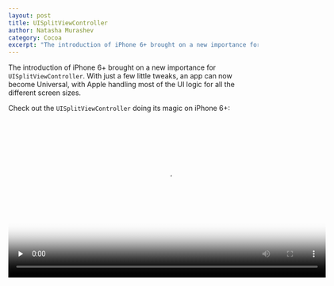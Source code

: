 ```yaml
---
layout: post
title: UISplitViewController
author: Natasha Murashev
category: Cocoa
excerpt: "The introduction of iPhone 6+ brought on a new importance for UISplitViewController. With just a few little tweaks, an app can now become Universal, with Apple handling most of the UI logic for all the different screen sizes."
---
```


The introduction of iPhone 6+ brought on a new importance for `UISplitViewController`. With just a few little tweaks, an app can now become Universal, with Apple handling most of the UI logic for all the different screen sizes.

Check out the `UISplitViewController` doing its magic on iPhone 6+:

<video preload="none" src="http://nshipster.s3.amazonaws.com/SplitViewDemo.mov" poster="http://nshipster.s3.amazonaws.com/SplitViewDemo.jpg" width="640" controls/>

> Note that the view does not split when the iPhone 6+ is in _Zoomed_ Display mode! (You can change between Standard and Zoomed Display Mode by going to Settings.app → Display & Brightness → View)

<video preload="none" src="http://nshipster.s3.amazonaws.com/SplitViewZoomedDemo.mov" poster="http://nshipster.s3.amazonaws.com/SplitViewZoomedDemo.jpg" width="640" controls/>

Again, Apple handles the logic for figuring out exactly when to show the split views.

## The Storyboard Layout

Here is an overview of what a storyboard layout looks like with a split view controller:

![UISplitViewController Storyboard Layout](http://nshipster.s3.amazonaws.com/uisplitviewcontroller-storyboard-layout.png)

Let's get into more detail:

### Master / Detail

The first step to using a `UISplitViewController` is dragging it onto the storyboard. Next, specify which view controller is the **Master** and which one is the **Detail**.

![UISplitViewController Master-Detail Storyboard ](http://nshipster.s3.amazonaws.com/uisplitviewcontroller-master-detail-storyboard.png)

Do this by selecting the appropriate Relationship Segue:

![UISplitViewController Relationship Segue](http://nshipster.s3.amazonaws.com/uisplitviewcontroller-relationship-segue.png)

The master view controller is usually the navigation controller containing the list view (a `UITableView` in most cases). The detail view controller is the Navigation Controller for the view corresponding to what shows up when the user taps on the list item.

### Show Detail

There is one last part to making the split view controller work: specifying the "Show Detail" segue:

![UISplitViewController Show Detail Segue](http://nshipster.s3.amazonaws.com/uisplitviewcontroller-show-detail-segue.png)

In the example below, when the user taps on a cell in the `SelectColorTableViewController`, they'll be shown a navigation controller with the `ColorViewController` at its root.

### Double Navigation Controllers‽

At this point, you might be wondering why both the Master and the Detail view controllers have to be navigation controllers—especially since there is a "Show Detail" segue from a table view (which is part of the navigation stack) to the Detail view controller. What if the Detail View Controller didn't start with a Navigation Controller?

![UISplitViewController No Detail Navigation Controller](http://nshipster.s3.amazonaws.com/uisplitviewcontroller-no-detail-navigation-controller.png)

By all accounts, the app would still work just fine. On an iPhone 6+, the only difference is the lack of a navigation toolbar when the phone is in landscape mode:

![](http://nshipster.s3.amazonaws.com/uisplitviewcontroller-no-navigation-bar.png)

It's not a big deal, unless you do want your navigation bar to show a title. This ends up being a deal-breaker on an iPad.

<video preload="none" src="http://nshipster.s3.amazonaws.com/iPadSplitViewNoNavBar.mov" poster="http://nshipster.s3.amazonaws.com/iPadSplitViewNoNavBar.jpg" width="540" controls/>

Notice that when the iPad app is first opened up, there is no indication that this is a split view controller at all! To trigger the Master view controller, the user has to magically know to swipe left to right.

Even when the navigation controller is in place, the UI is not that much better at first glance (although seeing a title is definitely an improvement):

![UISplitViewController iPad Navigation Bar No Button](http://nshipster.s3.amazonaws.com/uisplitviewcontroller-ipad-navigation-bar-no-button.png)

### `displayModeButtonItem`

The simplest way to fix this issue would be to somehow indicate that there is more to the app than what's currently on-screen. Luckily, the UISplitViewController has a **displayModeButtonItem**, which can be added to the navigation bar:

```swift
override func viewDidLoad() {
    super.viewDidLoad()

    // ...

    navigationItem.leftBarButtonItem = splitViewController?.displayModeButtonItem()
    navigationItem.leftItemsSupplementBackButton = true
}
```

Build and Run on the iPad again, and now the user gets a nice indication of how to get at the rest of the app:

<video preload="none" src="http://nshipster.s3.amazonaws.com/iPadNavBarWithButton.mov" poster="http://nshipster.s3.amazonaws.com/iPadNavBarWithButton.jpg" width="540" controls/>

`UISplitViewController`'s `displayModeButtonItem` adds a bit of extra-cool usability to the iPhone 6+ in landscape mode, too:

<video preload="none" src="http://nshipster.s3.amazonaws.com/iPhone6PluseDisplayModeButton.mov" poster="http://nshipster.s3.amazonaws.com/iPhone6PluseDisplayModeButton.jpg" width="640" controls/>

By using the `displayModeButtonItem`, you're once again letting Apple figure out what's appropriate for which screen sizes / rotations. Instead of sweating the small (and big) stuff yourself, you can sit back and relax.

## Collapse Detail View Controller

There is one more optimization we can do for the iPhone 6+ via [`UISplitViewControllerDelegate`](https://developer.apple.com/library/ios/documentation/UIKit/Reference/UISplitViewControllerDelegate_protocol/index.html).

When the user first launches the app, we can make the master view controller fully displayed until the user selects a list item:

```swift
import UIKit

class SelectColorTableViewController: UITableViewController, UISplitViewControllerDelegate {
    private var collapseDetailViewController = true

    // MARK: UITableViewController

    override func viewDidLoad() {
        super.viewDidLoad()

        splitViewController?.delegate = self
    }

    // ...

    // MARK: UITableViewDelegate

    override func tableView(tableView: UITableView, didSelectRowAtIndexPath indexPath: NSIndexPath) {
        collapseDetailViewController = false
    }

    // MARK: - UISplitViewControllerDelegate

    func splitViewController(splitViewController: UISplitViewController, collapseSecondaryViewController secondaryViewController: UIViewController!, ontoPrimaryViewController primaryViewController: UIViewController!) -> Bool {
        return collapseDetailViewController
    }
}
```

When the user first opens up the app on iPhone 6+ in portrait orientation, `SelectColorViewController` gets displayed as the primary view controller. Once the user selects a color or the app goes into the background, the `SelectColorViewController` gets collapsed again, and the `ColorViewController` is displayed:

<video preload="none" src="http://nshipster.s3.amazonaws.com/iPhone6PlusPrimaryVCRotation.mov" poster="http://nshipster.s3.amazonaws.com/iPhone6PlusPrimaryVCRotation.jpg" width="640" controls/>

* * *

Be sure to check out the [`UISplitViewControllerDelegate`](https://developer.apple.com/library/ios/documentation/UIKit/Reference/UISplitViewControllerDelegate_protocol/index.html) documentation to learn about all the other fancy things you can do with the `UISplitViewController`.

Given the new different device sizes we now have to work with as iOS developers, the UISplitViewController will soon be our new best friend!

> You can get the complete source code for the project used in this post [on GitHub](https://github.com/NatashaTheRobot/UISplitViewControllerDemo).
